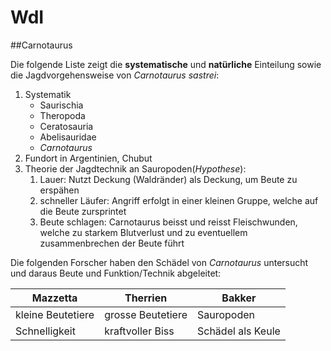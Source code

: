 WdI
===
##Carnotaurus

Die folgende Liste zeigt die **systematische** und **natürliche** Einteilung 
sowie die Jagdvorgehensweise von *Carnotaurus sastrei*:

1. Systematik
	* Saurischia
	* Theropoda
	* Ceratosauria
	* Abelisauridae
	* *Carnotaurus*
2. Fundort in Argentinien, Chubut
3.	Theorie der Jagdtechnik an Sauropoden(*Hypothese*):
	1. Lauer: Nutzt Deckung (Waldränder) als Deckung, um Beute zu erspähen
	2. schneller Läufer: Angriff erfolgt in einer kleinen Gruppe, welche auf die Beute zursprintet
	3. Beute schlagen: Carnotaurus beisst und reisst Fleischwunden, welche zu starkem Blutverlust
	und zu eventuellem zusammenbrechen der Beute führt

Die folgenden Forscher haben den Schädel von *Carnotaurus* untersucht und daraus
Beute und Funktion/Technik abgeleitet:

| Mazzetta            | Therrien					  | Bakker						|
| ------------------- | ------------------- | ----------------- |
| kleine Beutetiere		| grosse Beutetiere		| Sauropoden				|
| Schnelligkeit				| kraftvoller Biss		| Schädel als Keule	|
